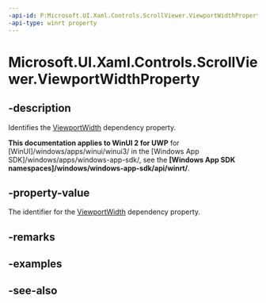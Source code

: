 ```yaml
---
-api-id: P:Microsoft.UI.Xaml.Controls.ScrollViewer.ViewportWidthProperty
-api-type: winrt property
---
```


<!-- Property syntax
public Windows.UI.Xaml.DependencyProperty ViewportWidthProperty { get; }
-->

# Microsoft.UI.Xaml.Controls.ScrollViewer.ViewportWidthProperty

## -description
Identifies the [ViewportWidth](scrollviewer_viewportwidth.md) dependency property.

**This documentation applies to WinUI 2 for UWP** for [WinUI]/windows/apps/winui/winui3/ in the [Windows App SDK]/windows/apps/windows-app-sdk/, see the **[Windows App SDK namespaces]/windows/windows-app-sdk/api/winrt/**.

## -property-value
The identifier for the [ViewportWidth](scrollviewer_viewportwidth.md) dependency property.

## -remarks

## -examples

## -see-also
